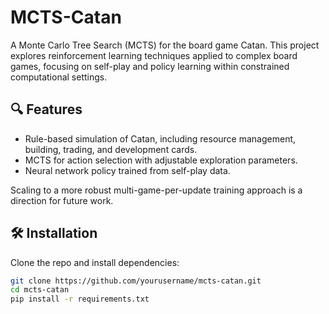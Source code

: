 # MCTS-Catan

A Monte Carlo Tree Search (MCTS) for the board game Catan. This project explores reinforcement learning techniques applied to complex board games, focusing on self-play and policy learning within constrained computational settings.

## 🔍 Features

- Rule-based simulation of Catan, including resource management, building, trading, and development cards.
- MCTS for action selection with adjustable exploration parameters.
- Neural network policy trained from self-play data.

Scaling to a more robust multi-game-per-update training approach is a direction for future work.

## 🛠️ Installation

Clone the repo and install dependencies:

```bash
git clone https://github.com/yourusername/mcts-catan.git
cd mcts-catan
pip install -r requirements.txt
```
